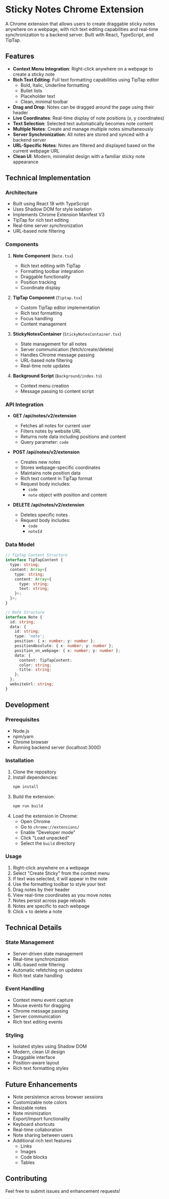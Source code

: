 # Sticky Notes Chrome Extension

A Chrome extension that allows users to create draggable sticky notes anywhere on a webpage, with rich text editing capabilities and real-time synchronization to a backend server. Built with React, TypeScript, and TipTap.

## Features

- **Context Menu Integration**: Right-click anywhere on a webpage to create a sticky note
- **Rich Text Editing**: Full text formatting capabilities using TipTap editor
  - Bold, Italic, Underline formatting
  - Bullet lists
  - Placeholder text
  - Clean, minimal toolbar
- **Drag and Drop**: Notes can be dragged around the page using their header
- **Live Coordinates**: Real-time display of note positions (x, y coordinates)
- **Text Selection**: Selected text automatically becomes note content
- **Multiple Notes**: Create and manage multiple notes simultaneously
- **Server Synchronization**: All notes are stored and synced with a backend server
- **URL-Specific Notes**: Notes are filtered and displayed based on the current webpage URL
- **Clean UI**: Modern, minimalist design with a familiar sticky note appearance

## Technical Implementation

### Architecture

- Built using React 18 with TypeScript
- Uses Shadow DOM for style isolation
- Implements Chrome Extension Manifest V3
- TipTap for rich text editing
- Real-time server synchronization
- URL-based note filtering

### Components

1. **Note Component** (`Note.tsx`)

   - Rich text editing with TipTap
   - Formatting toolbar integration
   - Draggable functionality
   - Position tracking
   - Coordinate display

2. **TipTap Component** (`Tiptap.tsx`)

   - Custom TipTap editor implementation
   - Rich text formatting
   - Focus handling
   - Content management

3. **StickyNotesContainer** (`StickyNotesContainer.tsx`)

   - State management for all notes
   - Server communication (fetch/create/delete)
   - Handles Chrome message passing
   - URL-based note filtering
   - Real-time note updates

4. **Background Script** (`Background/index.ts`)

   - Context menu creation
   - Message passing to content script

### API Integration

- **GET /api/notes/v2/extension**

  - Fetches all notes for current user
  - Filters notes by website URL
  - Returns note data including positions and content
  - Query parameter: `code`

- **POST /api/notes/v2/extension**

  - Creates new notes
  - Stores webpage-specific coordinates
  - Maintains note position data
  - Rich text content in TipTap format
  - Request body includes:
    - `code`
    - `note` object with position and content

- **DELETE /api/notes/v2/extension**
  - Deletes specific notes
  - Request body includes:
    - `code`
    - `noteId`

### Data Model

```typescript
// TipTap Content Structure
interface TipTapContent {
  type: string;
  content: Array<{
    type: string;
    content: Array<{
      type: string;
      text: string;
    }>;
  }>;
}

// Note Structure
interface Note {
  id: string;
  data: {
    id: string;
    type: 'note';
    position: { x: number; y: number };
    positionAbsolute: { x: number; y: number };
    position_on_webpage: { x: number; y: number };
    data: {
      content: TipTapContent;
      color: string;
      title: string;
    };
  };
  websiteUrl: string;
}
```

## Development

### Prerequisites

- Node.js
- npm/yarn
- Chrome browser
- Running backend server (localhost:3000)

### Installation

1. Clone the repository
2. Install dependencies:
   ```bash
   npm install
   ```
3. Build the extension:
   ```bash
   npm run build
   ```
4. Load the extension in Chrome:
   - Open Chrome
   - Go to `chrome://extensions/`
   - Enable "Developer mode"
   - Click "Load unpacked"
   - Select the `build` directory

### Usage

1. Right-click anywhere on a webpage
2. Select "Create Sticky" from the context menu
3. If text was selected, it will appear in the note
4. Use the formatting toolbar to style your text
5. Drag notes by their header
6. View real-time coordinates as you move notes
7. Notes persist across page reloads
8. Notes are specific to each webpage
9. Click × to delete a note

## Technical Details

### State Management

- Server-driven state management
- Real-time synchronization
- URL-based note filtering
- Automatic refetching on updates
- Rich text state handling

### Event Handling

- Context menu event capture
- Mouse events for dragging
- Chrome message passing
- Server communication
- Rich text editing events

### Styling

- Isolated styles using Shadow DOM
- Modern, clean UI design
- Draggable interface
- Position-aware layout
- Rich text formatting styles

## Future Enhancements

- Note persistence across browser sessions
- Customizable note colors
- Resizable notes
- Note minimization
- Export/Import functionality
- Keyboard shortcuts
- Real-time collaboration
- Note sharing between users
- Additional rich text features
  - Links
  - Images
  - Code blocks
  - Tables

## Contributing

Feel free to submit issues and enhancement requests!
